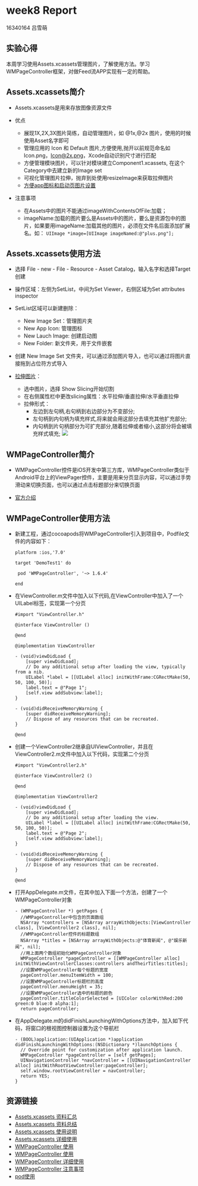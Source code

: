 # week8 Report
16340164 吕雪萌

## 实验心得
本周学习使用Assets.xcassets管理图片，了解使用方法。学习WMPageController框架，对做Feed流APP实现有一定的帮助。

## Assets.xcassets简介

- Assets.xcassets是用来存放图像资源文件
- 优点

  - 展现1X,2X,3X图片简练，自动管理图片，如 @1x,@2x 图片，使用的时候使用Asset名字即可
  - 管理应用的 Icon 和 Default 图片,方便使用,抛开以前规范命名如 Icon.png，Icon@2x.png，Xcode自动识别尺寸进行匹配
  - 方便管理模块图片，可以针对模块建立Component1.xcassets, 在这个Category中去建立新的Image set
  - 可视化管理图片拉伸，抛弃到处使用resizeImage来获取拉伸图片
  - [方便app图标和启动页图片设置](https://www.jianshu.com/p/a5cf847970d1)
  
- 注意事项
  - 在Assets中的图片不能通过imageWithContentsOfFile:加载；
  - imageName:加载的图片要么是Assets中的图片，要么是资源包中的图片，如果要用imageName:加载其他的图片，必须在文件名后面添加扩展名。如：
  ```UIImage *image=[UIImage imageNamed:@"plus.png"];```
  
## Assets.xcassets使用方法
  - 选择 File - new - File - Resource - Asset Catalog，输入名字和选择Target创建
  - 操作区域：左侧为SetList，中间为Set Viewer，右侧区域为Set attributes inspector
  - SetList区域可以新建删除：
    - New Image Set：管理图片夹
    - New App Icon: 管理图标
    - New Lauch Image: 创建启动图
    - New Folder: 新文件夹，用于文件嵌套
  
  - 创建 New Image Set 文件夹，可以通过添加图片导入，也可以通过将图片直接拖到占位符方式导入
  - [拉伸图片](https://www.cnblogs.com/W-Kr/p/5381750.html)：
    - 选中图片，选择 Show Slicing开始切割
    - 在右侧属性栏中更改slicing属性：水平拉伸/垂直拉伸/水平垂直拉伸
    - 拉伸形式：
      - 左边到左句柄,右句柄到右边部分为不变部分;
      - 左句柄到内句柄为填充样式,将来就会用这部分去填充其他扩充部分;
      - 内句柄到片句柄部分为可扩充部分,随着拉伸或者缩小,这部分将会被填充样式填充;
      ![](http://img.blog.csdn.net/20131115003352531?watermark/2/text/aHR0cDovL2Jsb2cuY3Nkbi5uZXQvdTAxMTI0NzQ2OA==/font/5a6L5L2T/fontsize/400/fill/I0JBQkFCMA==/dissolve/70/gravity/Center)
  
## WMPageController简介

- WMPageController控件是iOS开发中第三方库，WMPageController类似于Android平台上的ViewPager控件，主要是用来分页显示内容，可以通过手势滑动来切换页面，也可以通过点击标题部分来切换页面

- [官方介绍](https://github.com/wangmchn/WMPageController/blob/master/README_zh-CN.md)


## WMPageController使用方法

- 新建工程，通过cocoapods将WMPageController引入到项目中，Podfile文件的内容如下：
  ```
  platform :ios,'7.0'

  target 'DemoTest1' do

   pod 'WMPageController', '~> 1.6.4'

  end
  ```
- 在ViewController.m文件中加入以下代码,在ViewController中加入了一个UILabel标签，实现第一个分页
  ```
  #import "ViewController.h"

  @interface ViewController ()

  @end

  @implementation ViewController

  - (void)viewDidLoad {
      [super viewDidLoad];
      // Do any additional setup after loading the view, typically from a nib.
      UILabel *label = [[UILabel alloc] initWithFrame:CGRectMake(50, 50, 100, 50)];
      label.text = @"Page 1";
      [self.view addSubview:label];
  }

  - (void)didReceiveMemoryWarning {
      [super didReceiveMemoryWarning];
      // Dispose of any resources that can be recreated.
  }

  @end
  ```
- 创建一个ViewController2继承自UIViewController，并且在ViewController2.m文件中加入以下代码，实现第二个分页
  ```
  #import "ViewController2.h"

  @interface ViewController2 ()

  @end

  @implementation ViewController2

  - (void)viewDidLoad {
      [super viewDidLoad];
      // Do any additional setup after loading the view.
      UILabel *label = [[UILabel alloc] initWithFrame:CGRectMake(50, 50, 100, 50)];
      label.text = @"Page 2";
      [self.view addSubview:label];
  }

  - (void)didReceiveMemoryWarning {
      [super didReceiveMemoryWarning];
      // Dispose of any resources that can be recreated.
  }

  @end
  ```
- 打开AppDelegate.m文件，在其中加入下面一个方法，创建了一个WMPageController对象
  ```
  - (WMPageController *) getPages {
    //WMPageController中包含的页面数组
    NSArray *controllers = [NSArray arrayWithObjects:[ViewController class], [ViewController2 class], nil];
    //WMPageController控件的标题数组
    NSArray *titles = [NSArray arrayWithObjects:@"体育新闻", @"娱乐新闻", nil];
    //用上面两个数组初始化WMPageController对象
    WMPageController *pageController = [[WMPageController alloc] initWithViewControllerClasses:controllers andTheirTitles:titles];
    //设置WMPageController每个标题的宽度
    pageController.menuItemWidth = 100;
    //设置WMPageController标题栏的高度
    pageController.menuHeight = 35;
    //设置WMPageController选中的标题的颜色
    pageController.titleColorSelected = [UIColor colorWithRed:200 green:0 blue:0 alpha:1];
    return pageController;
  ```
- 在AppDelegate.m的didFinishLaunchingWithOptions方法中，加入如下代码，将窗口的根视图控制器设置为这个导航栏
  ```
  - (BOOL)application:(UIApplication *)application didFinishLaunchingWithOptions:(NSDictionary *)launchOptions {
    // Override point for customization after application launch.
    WMPageController *pageController = [self getPages];
    UINavigationController *navController = [[UINavigationController alloc] initWithRootViewController:pageController];
    self.window.rootViewController = navController;
    return YES;
  }

  ```

## 资源链接

- [Assets.xcassets 资料汇总](https://blog.csdn.net/seadogprogrammer/article/details/52170722)
- [Assets.xcassets 资料总结](https://blog.csdn.net/u012371575/article/details/78584996)
- [Assets.xcassets 使用说明](https://www.jianshu.com/p/c35ce599f7da)
- [Assets.xcassets 详细使用](https://www.cnblogs.com/W-Kr/p/5381750.html)
- [WMPageController 使用](https://juejin.im/post/5a3889bb518825127e745af5)
- [WMPageController 使用](https://www.jianshu.com/p/e2503fb3241b)
- [WMPageController 详细使用](https://blog.csdn.net/yubo_725/article/details/51159633)
- [WMPageController 注意事项](https://www.jianshu.com/p/c803761b232f)
- [pod使用](https://www.jianshu.com/p/5a74c0842cf2)
